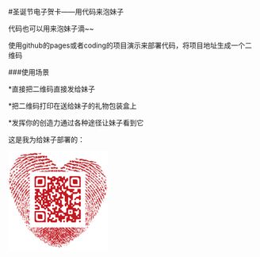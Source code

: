 #圣诞节电子贺卡——用代码来泡妹子

代码也可以用来泡妹子滴~~

使用github的pages或者coding的项目演示来部署代码，将项目地址生成一个二维码

###使用场景

*直接把二维码直接发给妹子

*把二维码打印在送给妹子的礼物包装盒上

*发挥你的创造力通过各种途径让妹子看到它

这是我为给妹子部署的：

<img src="qrcode.png" width="200">